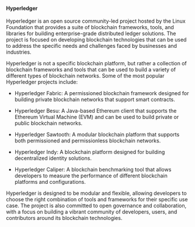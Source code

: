 #### Hyperledger

Hyperledger is an open source community-led project hosted by the Linux Foundation that provides a suite of blockchain frameworks, tools, and libraries for building enterprise-grade distributed ledger solutions. The project is focused on developing blockchain technologies that can be used to address the specific needs and challenges faced by businesses and industries.

Hyperledger is not a specific blockchain platform, but rather a collection of blockchain frameworks and tools that can be used to build a variety of different types of blockchain networks. Some of the most popular Hyperledger projects include:

- Hyperledger Fabric: A permissioned blockchain framework designed for building private blockchain networks that support smart contracts.

- Hyperledger Besu: A Java-based Ethereum client that supports the Ethereum Virtual Machine (EVM) and can be used to build private or public blockchain networks.

- Hyperledger Sawtooth: A modular blockchain platform that supports both permissioned and permissionless blockchain networks.

- Hyperledger Indy: A blockchain platform designed for building decentralized identity solutions.

- Hyperledger Caliper: A blockchain benchmarking tool that allows developers to measure the performance of different blockchain platforms and configurations.

Hyperledger is designed to be modular and flexible, allowing developers to choose the right combination of tools and frameworks for their specific use case. The project is also committed to open governance and collaboration, with a focus on building a vibrant community of developers, users, and contributors around its blockchain technologies.